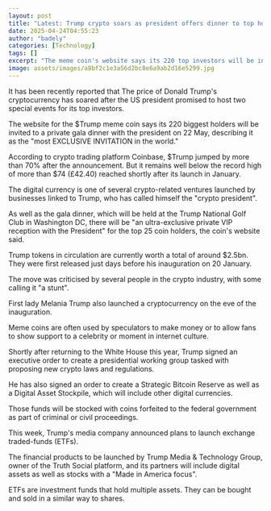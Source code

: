 ```yaml
---
layout: post
title: "Latest: Trump crypto soars as president offers dinner to top holders"
date: 2025-04-24T04:55:23
author: "badely"
categories: [Technology]
tags: []
excerpt: "The meme coin's website says its 220 top investors will be invited to a gala event with the president."
image: assets/images/a8bf2c1e3a56d2bc8e6a9ab2d16e5299.jpg
---
```


It has been recently reported that The price of Donald Trump's cryptocurrency has soared after the US president promised to host two special events for its top investors.

The website for the $Trump meme coin says its 220 biggest holders will be invited to a private gala dinner with the president on 22 May, describing it as the "most EXCLUSIVE INVITATION in the world."

According to crypto trading platform Coinbase, $Trump jumped by more than 70% after the announcement. But it remains well below the record high of more than $74 (£42.40) reached shortly after its launch in January.

The digital currency is one of several crypto-related ventures launched by businesses linked to Trump, who has called himself the "crypto president".

As well as the gala dinner, which will be held at the Trump National Golf Club in Washington DC, there will be "an ultra-exclusive private VIP reception with the President" for the top 25 coin holders, the coin's website said.

Trump tokens in circulation are currently worth a total of around $2.5bn. They were first released just days before his inauguration on 20 January.

The move was criticised by several people in the crypto industry, with some calling it "a stunt".

First lady Melania Trump also launched a cryptocurrency on the eve of the inauguration.

Meme coins are often used by speculators to make money or to allow fans to show support to a celebrity or moment in internet culture.

Shortly after returning to the White House this year, Trump signed an executive order to create a presidential working group tasked with proposing new crypto laws and regulations.

He has also signed an order to create a Strategic Bitcoin Reserve as well as a Digital Asset Stockpile, which will include other digital currencies.

Those funds will be stocked with coins forfeited to the federal government as part of criminal or civil proceedings.

This week, Trump's media company announced plans to launch exchange traded-funds (ETFs).

The financial products to be launched by Trump Media & Technology Group, owner of the Truth Social platform, and its partners will include digital assets as well as stocks with a "Made in America focus".

ETFs are investment funds that hold multiple assets. They can be bought and sold in a similar way to shares.

